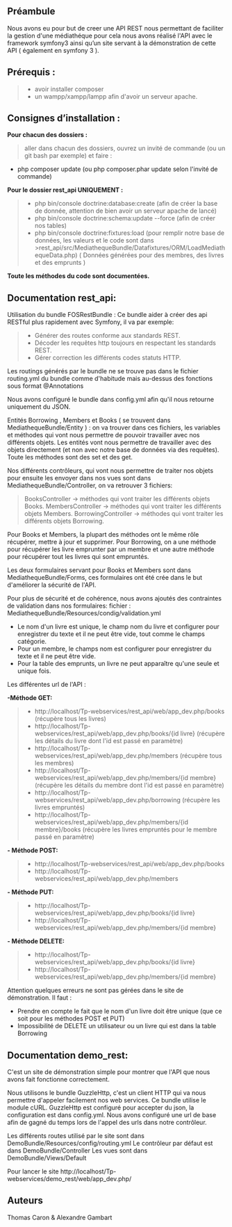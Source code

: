 ## Préambule
Nous avons eu pour but de creer une API REST nous permettant de faciliter la gestion d'une médiathéque pour cela nous avons réalisé l'API avec le framework symfony3 ainsi qu’un site servant à la démonstration de cette API ( également en symfony 3 ).

## Prérequis :

> - avoir installer composer 
> - un wampp/xampp/lampp afin d'avoir un serveur apache.

## Consignes d’installation :

**Pour chacun des dossiers :**
>aller dans chacun des dossiers, ouvrez un invité de commande (ou un git bash par exemple) et faire : 
- php composer update (ou php composer.phar update selon l'invité de commande)
 
**Pour le dossier rest_api UNIQUEMENT :** 
> - php bin/console doctrine:database:create (afin de créer la base de donnée, attention de bien avoir un serveur apache de lancé)
> - php bin/console doctrine:schema:update --force (afin de créer nos tables)
> - php bin/console doctrine:fixtures:load (pour remplir notre base de données, les valeurs et le code sont dans >rest_api/src/MediathequeBundle/Datafixtures/ORM/LoadMediathequeData.php) ( Données générées pour des membres, des livres et des emprunts )


**Toute les méthodes du code sont documentées.**

## Documentation rest_api:

Utilisation du bundle FOSRestBundle : Ce bundle aider à créer des api RESTful plus rapidement avec Symfony, il va par exemple:
> - Générer des routes conforme aux standards REST.
> - Décoder les requêtes http toujours en respectant les standards REST.
> - Gérer correction les différents codes statuts HTTP. 

Les routings générés par le bundle ne se trouve pas dans le fichier routing.yml du bundle comme d'habitude mais au-dessus des fonctions sous format @Annotations

Nous avons configuré le bundle dans config.yml afin qu'il nous retourne uniquement du JSON.

Entités Borrowing , Members et Books ( se trouvent dans MediathequeBundle/Entity ) : on va trouver dans ces fichiers, les variables et méthodes qui vont nous permettre de pouvoir travailler avec nos différents objets.
Les entités vont nous permettre de travailler avec des objets directement (et non avec notre base de données via des requêtes). Toute les méthodes sont des set et des get.
 
Nos différents contrôleurs, qui vont nous permettre de traiter nos objets pour ensuite les envoyer dans nos vues sont dans MediathequeBundle/Controller, on va retrouver 3 fichiers:
>BooksController -> méthodes qui vont traiter les différents objets Books.
>MembersController -> méthodes qui vont traiter les différents objets Members.
>BorrowingController -> méthodes qui vont traiter les différents objets Borrowing.

Pour Books et Members, la plupart des méthodes ont le même rôle récupérer, mettre à jour et supprimer.
Pour Borrowing, on a une méthode pour récupérer les livre emprunter par un membre et une autre méthode pour récupérer tout les livres qui sont empruntés.

Les deux formulaires servant pour Books et Members sont dans MediathequeBundle/Forms, ces formulaires ont été crée dans le but d'améliorer la sécurité de l'API.

Pour plus de sécurité et de cohérence, nous avons ajoutés des contraintes de validation dans nos formulaires:
fichier : MediathequeBundle/Resources/condig/validation.yml
- Le nom d'un livre est unique, le champ nom du livre et configurer pour enregistrer du texte et il ne peut être vide, tout comme le champs catégorie.
- Pour un membre, le champs nom est configurer pour enregistrer du texte et il ne peut être vide.
- Pour la table des emprunts, un livre ne peut apparaître qu'une seule et unique fois.

Les différentes url de l'API :

**-Méthode GET:**
> - http://localhost/Tp-webservices/rest_api/web/app_dev.php/books  (récupère tous les livres)
> - http://localhost/Tp-webservices/rest_api/web/app_dev.php/books/{id livre} (récupère les détails du livre dont l'id est passé en paramètre)
> - http://localhost/Tp-webservices/rest_api/web/app_dev.php/members (récupère tous les membres)
> - http://localhost/Tp-webservices/rest_api/web/app_dev.php/members/{id membre} (récupère les détails du membre dont l'id est passé en paramètre)
> - http://localhost/Tp-webservices/rest_api/web/app_dev.php/borrowing (récupère les livres empruntés)
> - http://localhost/Tp-webservices/rest_api/web/app_dev.php/members/{id membre}/books (récupère les livres empruntés pour le membre passé en paramètre)

**- Méthode POST:**
> - http://localhost/Tp-webservices/rest_api/web/app_dev.php/books
> - http://localhost/Tp-webservices/rest_api/web/app_dev.php/members

**- Méthode PUT:**
> - http://localhost/Tp-webservices/rest_api/web/app_dev.php/books/{id livre}
> - http://localhost/Tp-webservices/rest_api/web/app_dev.php/members/{id membre}

**- Méthode DELETE:**
> - http://localhost/Tp-webservices/rest_api/web/app_dev.php/books/{id livre}
> - http://localhost/Tp-webservices/rest_api/web/app_dev.php/members/{id membre}

Attention quelques erreurs ne sont pas gérées dans le site de démonstration. Il faut :
- Prendre en compte le fait que le nom d'un livre doit être unique (que ce soit pour les méthodes POST et PUT)
- Impossibilité de DELETE un utilisateur ou un livre qui est dans la table Borrowing 

## Documentation demo_rest:

C'est un site de démonstration simple pour montrer que l'API que nous avons fait fonctionne correctement.

Nous utilisons le bundle GuzzleHttp, c'est un client HTTP qui va nous permettre d'appeler facilement nos web services. Ce bundle utilise le module cURL.
GuzzleHttp est configuré pour accepter du json, la configuration est dans config.yml. Nous avons configuré une url de base afin de gagné du temps lors de l'appel des urls dans notre contrôleur.

Les différents routes utilisé par le site sont dans DemoBundle/Resources/config/routing.yml
Le contrôleur par défaut est dans DemoBundle/Controller 
Les vues sont dans DemoBundle/Views/Default

Pour lancer le site http://localhost/Tp-webservices/demo_rest/web/app_dev.php/

## Auteurs

Thomas Caron & Alexandre Gambart
